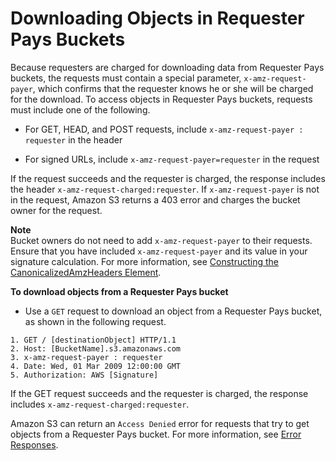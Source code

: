 # Downloading Objects in Requester Pays Buckets<a name="ObjectsinRequesterPaysBuckets"></a>

Because requesters are charged for downloading data from Requester Pays buckets, the requests must contain a special parameter, `x-amz-request-payer`, which confirms that the requester knows he or she will be charged for the download\. To access objects in Requester Pays buckets, requests must include one of the following\.

+ For GET, HEAD, and POST requests, include `x-amz-request-payer : requester` in the header

+ For signed URLs, include `x-amz-request-payer=requester` in the request

If the request succeeds and the requester is charged, the response includes the header `x-amz-request-charged:requester`\. If `x-amz-request-payer` is not in the request, Amazon S3 returns a 403 error and charges the bucket owner for the request\.

**Note**  
Bucket owners do not need to add `x-amz-request-payer` to their requests\.  
Ensure that you have included `x-amz-request-payer` and its value in your signature calculation\. For more information, see [Constructing the CanonicalizedAmzHeaders Element](RESTAuthentication.md#RESTAuthenticationConstructingCanonicalizedAmzHeaders)\.

**To download objects from a Requester Pays bucket**

+  Use a `GET` request to download an object from a Requester Pays bucket, as shown in the following request\.

  ```
  1. GET / [destinationObject] HTTP/1.1
  2. Host: [BucketName].s3.amazonaws.com
  3. x-amz-request-payer : requester
  4. Date: Wed, 01 Mar 2009 12:00:00 GMT
  5. Authorization: AWS [Signature]
  ```

If the GET request succeeds and the requester is charged, the response includes `x-amz-request-charged:requester`\.

Amazon S3 can return an `Access Denied` error for requests that try to get objects from a Requester Pays bucket\. For more information, see [Error Responses](http://docs.aws.amazon.com/AmazonS3/latest/API/ErrorResponses.html)\.
